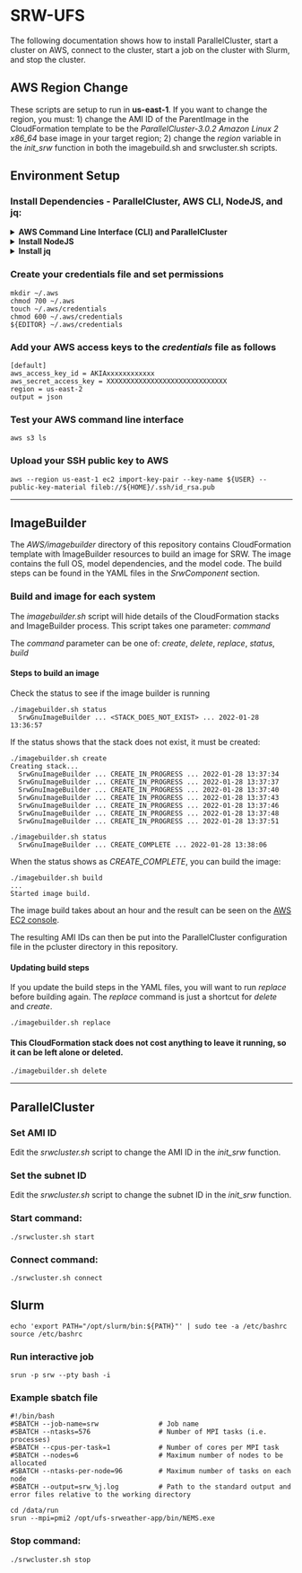 # SRW-UFS

The following documentation shows how to install ParallelCluster, start a cluster on AWS, connect to
the cluster, start a job on the cluster with Slurm, and stop the cluster.

## AWS Region Change
These scripts are setup to run in **us-east-1**.  If you want to change the region,
you must: 1) change the AMI ID of the ParentImage in the CloudFormation template
to be the _ParallelCluster-3.0.2 Amazon Linux 2 x86_64_ base image in your target
region; 2) change the _region_ variable in the _init_srw_ function in both the 
imagebuild.sh and srwcluster.sh scripts.

## Environment Setup

### Install Dependencies - ParallelCluster, AWS CLI, NodeJS, and jq:

<details>
<summary><b>AWS Command Line Interface (CLI) and ParallelCluster</b></summary>

```
python3 -m pip install --user awscli aws-parallelcluster==3.0.2
```


It may be necessary to add the python bin directory to your PATH variable:
```
# Linux
    # bash
    echo 'export PATH="${HOME}/.local/bin:${PATH}"' | tee -a ~/.bashrc
    source ~/.bashrc

    # csh
    echo 'setenv PATH "${HOME}/.local/bin:${PATH}"' | tee -a ~/.cshrc
    source ~/.cshrc

# MacOS -- may need to adjust python version number below
    # bash
    echo 'export PATH="${HOME}/Library/Python/3.9/bin:${PATH}"' | tee -a ~/.bashrc
    source ~/.bashrc
    
    # csh
    echo 'setenv PATH "${HOME}/Library/Python/3.9/bin:${PATH}"' | tee -a ~/.cshrc
    source ~/.cshrc
```
</details>

<details>
<summary><b>Install NodeJS</b></summary>
NodeJS can be installed anywhere, as long as it ends up in your
PATH variable.  The example below installs it in ${HOME}/srw,
but you can change the installation location to whatever you like.

```
# download from NodeJS.org
mkdir -p ${HOME}/opt && cd ${HOME}/opt
wget https://nodejs.org/dist/v16.13.2/node-v16.13.2-darwin-x64.tar.gz 
  -- don't have wget?  use curl --
curl https://nodejs.org/dist/v16.13.2/node-v16.13.2-darwin-x64.tar.gz > node-v16.13.2-darwin-x64.tar.gz

# compute and compare checksums
echo 900a952bb77533d349e738ff8a5179a4344802af694615f36320a888b49b07e6 
shasum -a 256 node-v16.13.2-darwin-x64.tar.gz

# DO NOT CONTINUE if checksum does not match
tar -xzf node-v16.13.2-darwin-x64.tar.gz
ln -s node-v16.13.2-darwin-x64 nodejs

# add to path for BASH users:
echo 'export PATH="${PATH}:${HOME}/opt/nodejs/bin"' | tee -a ~/.bashrc

# add to path for CSH users:
echo 'setenv PATH "${PATH}:${HOME}/opt/nodejs/bin"' | tee -a ~/.cshrc
```
</details>

<details>
<summary><b>Install jq</b></summary>

The jq utility is for parsing JSON formatted data on the command line
and is used by the srwcluster.sh script.  It can be installed with brew
or [ask RAL IT](mailto:ral-rt@rap.ucar.edu) to install it.
```
brew install jq

  -- or --

email: ral-rt@rap.ucar.edu
```
</details>

### Create your credentials file and set permissions
```
mkdir ~/.aws
chmod 700 ~/.aws
touch ~/.aws/credentials
chmod 600 ~/.aws/credentials
${EDITOR} ~/.aws/credentials
```

### Add your AWS access keys to the _credentials_ file as follows
```
[default]
aws_access_key_id = AKIAxxxxxxxxxxxx
aws_secret_access_key = XXXXXXXXXXXXXXXXXXXXXXXXXXXXXX
region = us-east-2
output = json
```

### Test your AWS command line interface
```
aws s3 ls
```

### Upload your SSH public key to AWS
```
aws --region us-east-1 ec2 import-key-pair --key-name ${USER} --public-key-material fileb://${HOME}/.ssh/id_rsa.pub
```


---

## ImageBuilder
The _AWS/imagebuilder_ directory of this repository contains CloudFormation template with ImageBuilder
resources to build an image for SRW.  The image contains the full OS, model 
dependencies, and the model code.  The build steps can be found in the YAML files in the _SrwComponent_ 
section.

### Build and image for each system
The _imagebuilder.sh_ script will hide details of the CloudFormation stacks and ImageBuilder process.
This script takes one parameter: _command_

The _command_ parameter can be one of: _create_, _delete_, _replace_, _status_, _build_

#### Steps to build an image
Check the status to see if the image builder is running
```
./imagebuilder.sh status
  SrwGnuImageBuilder ... <STACK_DOES_NOT_EXIST> ... 2022-01-28 13:36:57
```

If the status shows that the stack does not exist, it must be created:
```
./imagebuilder.sh create
Creating stack...
  SrwGnuImageBuilder ... CREATE_IN_PROGRESS ... 2022-01-28 13:37:34
  SrwGnuImageBuilder ... CREATE_IN_PROGRESS ... 2022-01-28 13:37:37
  SrwGnuImageBuilder ... CREATE_IN_PROGRESS ... 2022-01-28 13:37:40
  SrwGnuImageBuilder ... CREATE_IN_PROGRESS ... 2022-01-28 13:37:43
  SrwGnuImageBuilder ... CREATE_IN_PROGRESS ... 2022-01-28 13:37:46
  SrwGnuImageBuilder ... CREATE_IN_PROGRESS ... 2022-01-28 13:37:48
  SrwGnuImageBuilder ... CREATE_IN_PROGRESS ... 2022-01-28 13:37:51

./imagebuilder.sh status
  SrwGnuImageBuilder ... CREATE_COMPLETE ... 2022-01-28 13:38:06
```

When the status shows as _CREATE_COMPLETE_, you can build the image:
```
./imagebuilder.sh build
...
Started image build.
```
The image build takes about an hour and the result can be seen on the [AWS EC2 console](https://console.aws.amazon.com/ec2).

The resulting AMI IDs can then be put into the ParallelCluster configuration file in the pcluster directory in this repository.

#### Updating build steps
If you update the build steps in the YAML files, you will want to run _replace_ before building again.  The 
_replace_ command is just a shortcut for _delete_ and _create_.
```
./imagebuilder.sh replace
```

#### This CloudFormation stack does not cost anything to leave it running, so it can be left alone or deleted.
```
./imagebuilder.sh delete
```

---
## ParallelCluster

### Set AMI ID
Edit the _srwcluster.sh_ script to change the AMI ID in the _init_srw_ function.

### Set the subnet ID
Edit the _srwcluster.sh_ script to change the subnet ID in the _init_srw_ function.

### Start command:
```
./srwcluster.sh start
```

### Connect command:
```
./srwcluster.sh connect
```

## Slurm

```
echo 'export PATH="/opt/slurm/bin:${PATH}"' | sudo tee -a /etc/bashrc
source /etc/bashrc
```
### Run interactive job
```
srun -p srw --pty bash -i
```


### Example sbatch file
```
#!/bin/bash
#SBATCH --job-name=srw               # Job name
#SBATCH --ntasks=576                 # Number of MPI tasks (i.e. processes)
#SBATCH --cpus-per-task=1            # Number of cores per MPI task
#SBATCH --nodes=6                    # Maximum number of nodes to be allocated
#SBATCH --ntasks-per-node=96         # Maximum number of tasks on each node
#SBATCH --output=srw_%j.log          # Path to the standard output and error files relative to the working directory

cd /data/run
srun --mpi=pmi2 /opt/ufs-srweather-app/bin/NEMS.exe
```

### Stop command:
```
./srwcluster.sh stop
```
